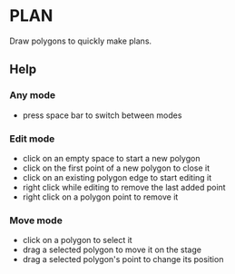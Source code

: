 # PLAN

Draw polygons to quickly make plans.


## Help

### Any mode
- press space bar to switch between modes

### Edit mode
- click on an empty space to start a new polygon
- click on the first point of a new polygon to close it
- click on an existing polygon edge to start editing it
- right click while editing to remove the last added point
- right click on a polygon point to remove it

### Move mode
- click on a polygon to select it
- drag a selected polygon to move it on the stage
- drag a selected polygon's point to change its position
